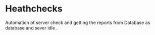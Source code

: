 # Heathchecks
Automation of server check and getting the reports from Database as database and sever idle .

